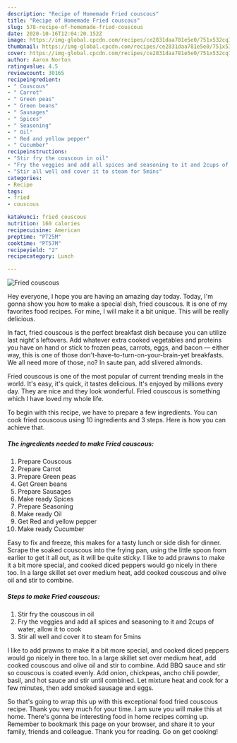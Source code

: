 ```yaml
---
description: "Recipe of Homemade Fried couscous"
title: "Recipe of Homemade Fried couscous"
slug: 578-recipe-of-homemade-fried-couscous
date: 2020-10-16T12:04:20.152Z
image: https://img-global.cpcdn.com/recipes/ce2831daa781e5e0/751x532cq70/fried-couscous-recipe-main-photo.jpg
thumbnail: https://img-global.cpcdn.com/recipes/ce2831daa781e5e0/751x532cq70/fried-couscous-recipe-main-photo.jpg
cover: https://img-global.cpcdn.com/recipes/ce2831daa781e5e0/751x532cq70/fried-couscous-recipe-main-photo.jpg
author: Aaron Norton
ratingvalue: 4.5
reviewcount: 30165
recipeingredient:
- " Couscous"
- " Carrot"
- " Green peas"
- " Green beans"
- " Sausages"
- " Spices"
- " Seasoning"
- " Oil"
- " Red and yellow pepper"
- " Cucumber"
recipeinstructions:
- "Stir fry the couscous in oil"
- "Fry the veggies and add all spices and seasoning to it and 2cups of water, allow it to cook"
- "Stir all well and cover it to steam for 5mins"
categories:
- Recipe
tags:
- fried
- couscous

katakunci: fried couscous 
nutrition: 160 calories
recipecuisine: American
preptime: "PT25M"
cooktime: "PT57M"
recipeyield: "2"
recipecategory: Lunch

---
```



![Fried couscous](https://img-global.cpcdn.com/recipes/ce2831daa781e5e0/751x532cq70/fried-couscous-recipe-main-photo.jpg)

Hey everyone, I hope you are having an amazing day today. Today, I'm gonna show you how to make a special dish, fried couscous. It is one of my favorites food recipes. For mine, I will make it a bit unique. This will be really delicious.

In fact, fried couscous is the perfect breakfast dish because you can utilize last night&#39;s leftovers. Add whatever extra cooked vegetables and proteins you have on hand or stick to frozen peas, carrots, eggs, and bacon — either way, this is one of those don&#39;t-have-to-turn-on-your-brain-yet breakfasts. We all need more of those, no? In saute pan, add slivered almonds.

Fried couscous is one of the most popular of current trending meals in the world. It's easy, it's quick, it tastes delicious. It's enjoyed by millions every day. They are nice and they look wonderful. Fried couscous is something which I have loved my whole life.


To begin with this recipe, we have to prepare a few ingredients. You can cook fried couscous using 10 ingredients and 3 steps. Here is how you can achieve that.

<!--inarticleads1-->

##### The ingredients needed to make Fried couscous:

1. Prepare  Couscous
1. Prepare  Carrot
1. Prepare  Green peas
1. Get  Green beans
1. Prepare  Sausages
1. Make ready  Spices
1. Prepare  Seasoning
1. Make ready  Oil
1. Get  Red and yellow pepper
1. Make ready  Cucumber


Easy to fix and freeze, this makes for a tasty lunch or side dish for dinner. Scrape the soaked couscous into the frying pan, using the little spoon from earlier to get it all out, as it will be quite sticky. I like to add prawns to make it a bit more special, and cooked diced peppers would go nicely in there too. In a large skillet set over medium heat, add cooked couscous and olive oil and stir to combine. 

<!--inarticleads2-->

##### Steps to make Fried couscous:

1. Stir fry the couscous in oil
1. Fry the veggies and add all spices and seasoning to it and 2cups of water, allow it to cook
1. Stir all well and cover it to steam for 5mins


I like to add prawns to make it a bit more special, and cooked diced peppers would go nicely in there too. In a large skillet set over medium heat, add cooked couscous and olive oil and stir to combine. Add BBQ sauce and stir so couscous is coated evenly. Add onion, chickpeas, ancho chili powder, basil, and hot sauce and stir until combined. Let mixture heat and cook for a few minutes, then add smoked sausage and eggs. 

So that's going to wrap this up with this exceptional food fried couscous recipe. Thank you very much for your time. I am sure you will make this at home. There's gonna be interesting food in home recipes coming up. Remember to bookmark this page on your browser, and share it to your family, friends and colleague. Thank you for reading. Go on get cooking!
